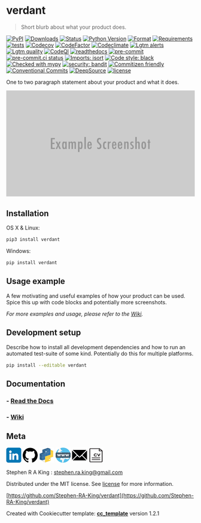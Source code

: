 # verdant

> Short blurb about what your product does.

[![PyPI][pypi-image]][pypi-url]
[![Downloads][downloads-image]][downloads-url]
[![Status][status-image]][pypi-url]
[![Python Version][python-version-image]][pypi-url]
[![Format][format-image]][pypi-url]
[![Requirements][requirements-status-image]][requirements-status-url]
[![tests][tests-image]][tests-url]
[![Codecov][codecov-image]][codecov-url]
[![CodeFactor][codefactor-image]][codefactor-url]
[![Codeclimate][codeclimate-image]][codeclimate-url]
[![Lgtm alerts][lgtm-alerts-image]][lgtm-alerts-url]
[![Lgtm quality][lgtm-quality-image]][lgtm-quality-url]
[![CodeQl][codeql-image]][codeql-url]
[![readthedocs][readthedocs-image]][readthedocs-url]
[![pre-commit][pre-commit-image]][pre-commit-url]
[![pre-commit.ci status][pre-commit.ci-image]][pre-commit.ci-url]
[![Imports: isort][isort-image]][isort-url]
[![Code style: black][black-image]][black-url]
[![Checked with mypy][mypy-image]][mypy-url]
[![security: bandit][bandit-image]][bandit-url]
[![Commitizen friendly][commitizen-image]][commitizen-url]
[![Conventional Commits][conventional-commits-image]][conventional-commits-url]
[![DeepSource][deepsource-image]][deepsource-url]
[![license][license-image]][license-url]

One to two paragraph statement about your product and what it does.

![](assets/header.png)

## Installation

OS X & Linux:

```sh
pip3 install verdant
```

Windows:

```sh
pip install verdant
```

## Usage example

A few motivating and useful examples of how your product can be used. Spice this up with code blocks and potentially more screenshots.

_For more examples and usage, please refer to the [Wiki][wiki]._

## Development setup

Describe how to install all development dependencies and how to run an automated test-suite of some kind. Potentially do this for multiple platforms.

```sh
pip install --editable verdant
```

## Documentation

### - [**Read the Docs**](https://verdant.readthedocs.io/en/latest/)

### - [**Wiki**](https://github.com/Stephen-RA-King/verdant/wiki)

## Meta

[![](assets/linkedin.png)](https://linkedin.com/in/stephen-k-3a4644210)
[![](assets/github.png)](https://github.com/Stephen-RA-King)
[![](assets/pypi.png)](https://pypi.org/project/verdant/)
[![](assets/www.png)](https://www.justpython.tech)
[![](assets/email.png)](mailto:stephen.ra.king@gmail.com)
[![](assets/cv.png)](https://www.justpython.tech/cv)

Stephen R A King : stephen.ra.king@gmail.com

Distributed under the MIT license. See [license][license-url] for more information.

[https://github.com/Stephen-RA-King/verdant](https://github.com/Stephen-RA-King/verdant)

Created with Cookiecutter template: [**cc_template**][cc_template-url] version 1.2.1

<!-- Markdown link & img dfn's -->

[bandit-image]: https://img.shields.io/badge/security-bandit-yellow.svg
[bandit-url]: https://github.com/PyCQA/bandit
[black-image]: https://img.shields.io/badge/code%20style-black-000000.svg
[black-url]: https://github.com/psf/black
[cc_template-url]: https://github.com/Stephen-RA-King/cc_template
[codeclimate-image]: https://api.codeclimate.com/v1/badges/7fc352185512a1dab75d/maintainability
[codeclimate-url]: https://codeclimate.com/github/Stephen-RA-King/verdant/maintainability
[codecov-image]: https://codecov.io/gh/Stephen-RA-King/verdant/branch/main/graph/badge.svg
[codecov-url]: https://app.codecov.io/gh/Stephen-RA-King/verdant
[codefactor-image]: https://www.codefactor.io/repository/github/Stephen-RA-King/verdant/badge
[codefactor-url]: https://www.codefactor.io/repository/github/Stephen-RA-King/verdant
[codeql-image]: https://github.com/Stephen-RA-King/verdant/actions/workflows/codeql-analysis.yml/badge.svg
[codeql-url]: https://github.com/Stephen-RA-King/verdant/actions/workflows/codeql-analysis.yml
[commitizen-image]: https://img.shields.io/badge/commitizen-friendly-brightgreen.svg
[commitizen-url]: http://commitizen.github.io/cz-cli/
[conventional-commits-image]: https://img.shields.io/badge/Conventional%20Commits-1.0.0-yellow.svg?style=flat-square
[conventional-commits-url]: https://conventionalcommits.org
[deepsource-image]: https://static.deepsource.io/deepsource-badge-light-mini.svg
[deepsource-url]: https://deepsource.io/gh/Stephen-RA-King/verdant/?ref=repository-badge
[downloads-image]: https://static.pepy.tech/personalized-badge/verdant?period=total&units=international_system&left_color=black&right_color=orange&left_text=Downloads
[downloads-url]: https://pepy.tech/project/verdant
[format-image]: https://img.shields.io/pypi/format/verdant
[isort-image]: https://img.shields.io/badge/%20imports-isort-%231674b1?style=flat&labelColor=ef8336
[isort-url]: https://github.com/pycqa/isort/
[lgtm-alerts-image]: https://img.shields.io/lgtm/alerts/g/Stephen-RA-King/verdant.svg?logo=lgtm&logoWidth=18
[lgtm-alerts-url]: https://lgtm.com/projects/g/Stephen-RA-King/verdant/alerts/
[lgtm-quality-image]: https://img.shields.io/lgtm/grade/python/g/Stephen-RA-King/verdant.svg?logo=lgtm&logoWidth=18
[lgtm-quality-url]: https://lgtm.com/projects/g/Stephen-RA-King/verdant/context:python
[license-image]: https://img.shields.io/pypi/l/verdant
[license-url]: https://github.com/Stephen-RA-King/verdant/blob/main/license
[mypy-image]: http://www.mypy-lang.org/static/mypy_badge.svg
[mypy-url]: http://mypy-lang.org/
[pre-commit-image]: https://img.shields.io/badge/pre--commit-enabled-brightgreen?logo=pre-commit&logoColor=white
[pre-commit-url]: https://github.com/pre-commit/pre-commit
[pre-commit.ci-image]: https://results.pre-commit.ci/badge/github/Stephen-RA-King/verdant/main.svg
[pre-commit.ci-url]: https://results.pre-commit.ci/latest/github/Stephen-RA-King/verdant/main
[pypi-url]: https://pypi.org/project/verdant/
[pypi-image]: https://img.shields.io/pypi/v/verdant.svg
[python-version-image]: https://img.shields.io/pypi/pyversions/verdant
[readthedocs-image]: https://readthedocs.org/projects/verdant/badge/?version=latest
[readthedocs-url]: https://verdant.readthedocs.io/en/latest/?badge=latest
[requirements-status-image]: https://requires.io/github/Stephen-RA-King/verdant/requirements.svg?branch=main
[requirements-status-url]: https://requires.io/github/Stephen-RA-King/verdant/requirements/?branch=main
[status-image]: https://img.shields.io/pypi/status/verdant.svg
[tests-image]: https://github.com/Stephen-RA-King/verdant/actions/workflows/tests.yml/badge.svg
[tests-url]: https://github.com/Stephen-RA-King/verdant/actions/workflows/tests.yml
[wiki]: https://github.com/Stephen-RA-King/verdant/wiki

